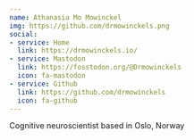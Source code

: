 ```yaml
---
name: Athanasia Mo Mowinckel
img: https://github.com/drmowinckels.png
social:
- service: Home
  link: https://drmowinckels.io/
- service: Mastodon
  link: https://fosstodon.org/@Drmowinckels
  icon: fa-mastodon
- service: Github
  link: https://github.com/drmowinckels
  icon: fa-github
---
```


Cognitive neuroscientist based in Oslo, Norway
